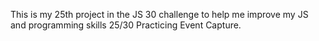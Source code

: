 This is my 25th project in the JS 30 challenge to help me improve my JS and programming skills 25/30
Practicing Event Capture.

